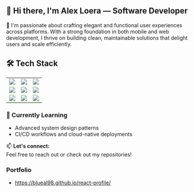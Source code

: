 ## 👋 Hi there, I'm Alex Loera — Software Developer

🎯 I'm passionate about crafting elegant and functional user experiences across platforms. With a strong foundation in both mobile and web development, I thrive on building clean, maintainable solutions that delight users and scale efficiently.

## 🛠️ Tech Stack

<table>
  <tr>
    <td align="center">
      <img src="https://img.shields.io/badge/SwiftUI-F05138?style=for-the-badge&logo=swift&logoColor=white" />
    </td>
    <td align="center">
      <img src="https://img.shields.io/badge/Jetpack_Compose-4285F4?style=for-the-badge&logo=android&logoColor=white" />
    </td>
    <td align="center">
      <img src="https://img.shields.io/badge/React-61DAFB?style=for-the-badge&logo=react&logoColor=black" />
    </td>
  </tr>
  <tr>
    <td align="center">
      <img src="https://img.shields.io/badge/JavaScript-F7DF1E?style=for-the-badge&logo=javascript&logoColor=black" />
    </td>
    <td align="center">
      <img src="https://img.shields.io/badge/Kotlin-0095D5?style=for-the-badge&logo=kotlin&logoColor=white" />
    </td>
    <td align="center">
      <img src="https://img.shields.io/badge/Java-ED8B00?style=for-the-badge&logo=java&logoColor=white" />
    </td>
  </tr>
  <tr>
    <td align="center">
      <img src="https://img.shields.io/badge/Spring_Boot-6DB33F?style=for-the-badge&logo=spring-boot&logoColor=white" />
    </td>
    <td align="center">
      <img src="https://img.shields.io/badge/Docker-2496ED?style=for-the-badge&logo=docker&logoColor=white" />
    </td>
    <td align="center">
      <img src="https://img.shields.io/badge/Postman-FF6C37?style=for-the-badge&logo=postman&logoColor=white" />
    </td>
  </tr>
</table>

### 🌱 Currently Learning

- Advanced system design patterns  
- CI/CD workflows and cloud-native deployments


📫 **Let's connect:**  
Feel free to reach out or check out my repositories!

### Portfolio

- https://blueal98.github.io/react-profile/
